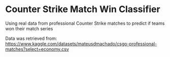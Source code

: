 # Counter Strike Match Win Classifier
Using real data from professional Counter Strike matches to predict if teams won their match series

Data was retrieved from: https://www.kaggle.com/datasets/mateusdmachado/csgo-professional-matches?select=economy.csv
